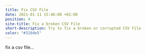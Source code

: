 ```yaml
---
title: Fix CSV File
date: 2021-01-11 15:46:00 +01:00
position: 4
site-title: Fix a broken CSV File
short-description: Try to fix a broken or corrupted CSV File
color: "#318de5"
---
```


fix a csv file...